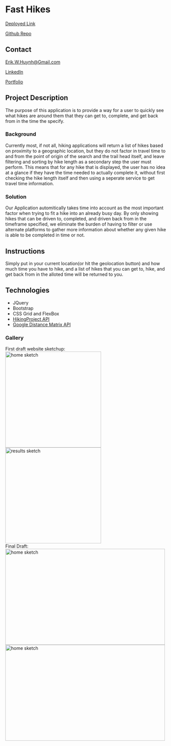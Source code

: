 # Fast Hikes
[Deployed Link](https://e-huynh.github.io/FastHikes/)

[Github Repo](https://github.com/E-Huynh/FastHikes)

## Contact

Erik.W.Huynh@Gmail.com

[LinkedIn](https://www.linkedin.com/in/erik-huynh-228321196/)

[Portfolio](https://e-huynh.github.io/portfolio-gram/)

## Project Description
The purpose of this application is to provide a way for a user to quickly see what hikes are around them that they can get to, complete, and get back from in the time the specify.

### Background
Currently most, if not all, hiking applications will return a list of hikes based on proximity to a geographic location, but they do not factor in travel time to and from the point of origin of the search and the trail head itself, and leave filtering and sorting by hike length as a secondary step the user must perform.  This means that for any hike that is displayed, the user has no idea at a glance if they have the time needed to actually complete it, without first checking the hike length itself and then using a seperate service to get travel time information.

### Solution
Our Application automitically takes time into account as the most important factor when trying to fit a hike into an already busy day.  By only showing hikes that can be driven to, completed, and driven back from in the timeframe specified, we eliminate the burden of having to filter or use alternate platforms to gather more information about whether any given hike is able to be completed in time or not.

## Instructions
Simply put in your current location(or hit the geolocation button) and how much time you have to hike, and a list of hikes that you can get to, hike, and get back from in the alloted time will be returned to you.

## Technologies
* JQuery
* Bootstrap
* CSS Grid and FlexBox
* [HikingProject API](https://www.hikingproject.com/data)
* [Google Distance Matrix API](https://developers.google.com/maps/documentation/distance-matrix/intro?hl=en_US)

### Gallery
First draft website sketchup:<br>
<img src="assets/images/Webpage Sketching/homePageSketch.jpg" alt="home sketch" title="Home page sketch" width="300" height="300"/>
<img src="assets/images/Webpage Sketching/resultsPageSketch.jpg" alt="results sketch" title="Results page sketch" width="300" height="300"/>
<br>
Final Draft: <br>
<img src="assets/images/Webpage Sketching/finishedIndex.PNG" alt="home sketch" title="Home page sketch" width="500" height="300"/>
<img src="assets/images/Webpage Sketching/finishedResults.PNG" alt="home sketch" title="Home page sketch" width="500" height="300"/>

